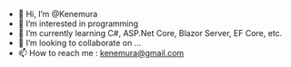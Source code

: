 - 👋 Hi, I’m @Kenemura
- 👀 I’m interested in programming
- 🌱 I’m currently learning C#, ASP.Net Core, Blazor Server, EF Core, etc.
- 💞️ I’m looking to collaborate on ...
- 📫 How to reach me : kenemura@gmail.com

<!---
Kenemura/Kenemura is a ✨ special ✨ repository because its `README.md` (this file) appears on your GitHub profile.
You can click the Preview link to take a look at your changes.
--->

